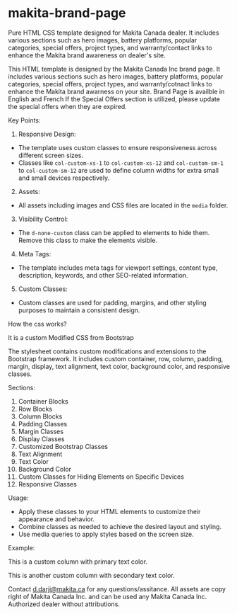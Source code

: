# makita-brand-page
Pure HTML CSS template designed for Makita Canada dealer. It includes various sections such as hero images, battery platforms, popular categories, special offers, project types, and warranty/contact links to enhance the Makita brand awareness on dealer's site.

 This HTML template is designed by the Makita Canada Inc brand page.
It includes various sections such as hero images, battery platforms, popular categories, special offers, project types, and warranty/cotnact links to enhance the Makita brand awarness on your site.
Brand Page is availble in English and French
If the Special Offers section is utilized, please update the special offers when they are expired.

Key Points:
1. Responsive Design:
  - The template uses custom classes to ensure responsiveness across different screen sizes.
  - Classes like `col-custom-xs-1` to `col-custom-xs-12` and `col-custom-sm-1` to `col-custom-sm-12` are used to define column widths for extra small and small devices respectively.

2. Assets:
  - All assets including images and CSS files are located in the `media` folder.

3. Visibility Control:
  - The `d-none-custom` class can be applied to elements to hide them. Remove this class to make the elements visible.

4. Meta Tags:
  - The template includes meta tags for viewport settings, content type, description, keywords, and other SEO-related information.

5. Custom Classes:
  - Custom classes are used for padding, margins, and other styling purposes to maintain a consistent design.

How the css works?


It is a custom Modified CSS from Bootstrap

The stylesheet contains custom modifications and extensions to the Bootstrap framework.
It includes custom container, row, column, padding, margin, display, text alignment, 
text color, background color, and responsive classes.

Sections:
1. Container Blocks
2. Row Blocks
3. Column Blocks
4. Padding Classes
5. Margin Classes
6. Display Classes
7. Customized Bootstrap Classes
8. Text Alignment
9. Text Color
10. Background Color
11. Custom Classes for Hiding Elements on Specific Devices
12. Responsive Classes

Usage:
- Apply these classes to your HTML elements to customize their appearance and behavior.
- Combine classes as needed to achieve the desired layout and styling.
- Use media queries to apply styles based on the screen size.

Example:
<div class="container-custom">
    <div class="row-custom">
        <div class="col-custom col-custom-md-6">
            <p class="text-custom-primary">This is a custom column with primary text color.</p>
        </div>
        <div class="col-custom col-custom-md-6">
            <p class="text-custom-secondary">This is another custom column with secondary text color.</p>
        </div>
    </div>
</div>

Contact d.darji@makita.ca for any questions/assitance.
All assets are copy right of Makita Canada Inc. and can be used any Makita Canada Inc. Authorized dealer without attributions.
